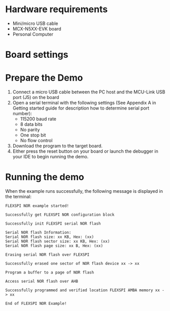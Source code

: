 Hardware requirements
=====================
- Mini/micro USB cable
- MCX-N5XX-EVK board
- Personal Computer

Board settings
============

Prepare the Demo
===============
1.  Connect a micro USB cable between the PC host and the MCU-Link USB port (J5) on the board
2.  Open a serial terminal with the following settings (See Appendix A in Getting started guide for description how to determine serial port number):
    - 115200 baud rate
    - 8 data bits
    - No parity
    - One stop bit
    - No flow control
3.  Download the program to the target board.
4.  Either press the reset button on your board or launch the debugger in your IDE to begin running the demo.

Running the demo
================

When the example runs successfully, the following message is displayed in the terminal:

```
FLEXSPI NOR example started!

Successfully get FLEXSPI NOR configuration block

Successfully init FLEXSPI serial NOR flash

Serial NOR flash Information:
Serial NOR flash size: xx KB, Hex: (xx)
Serial NOR flash sector size: xx KB, Hex: (xx)
Serial NOR flash page size: xx B, Hex: (xx)

Erasing serial NOR flash over FLEXSPI

Successfully erased one sector of NOR flash device xx -> xx

Program a buffer to a page of NOR flash

Access serial NOR flash over AHB

Successfully programmed and verified location FLEXSPI AMBA memory xx -> xx

End of FLEXSPI NOR Example!
```

